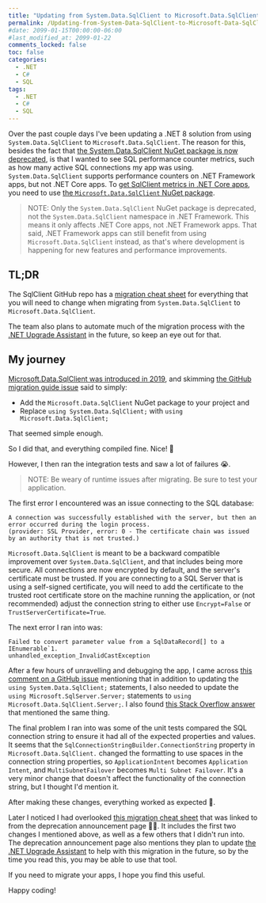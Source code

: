 ```yaml
---
title: "Updating from System.Data.SqlClient to Microsoft.Data.SqlClient"
permalink: /Updating-from-System-Data-SqlClient-to-Microsoft-Data-SqlClient/
#date: 2099-01-15T00:00:00-06:00
#last_modified_at: 2099-01-22
comments_locked: false
toc: false
categories:
  - .NET
  - C#
  - SQL
tags:
  - .NET
  - C#
  - SQL
---
```


Over the past couple days I've been updating a .NET 8 solution from using `System.Data.SqlClient` to `Microsoft.Data.SqlClient`.
The reason for this, besides the fact that [the System.Data.SqlClient NuGet package is now deprecated](https://techcommunity.microsoft.com/t5/sql-server-blog/announcement-system-data-sqlclient-package-is-now-deprecated/ba-p/4227205), is that I wanted to see SQL performance counter metrics, such as how many active SQL connections my app was using.
`System.Data.SqlClient` supports performance counters on .NET Framework apps, but not .NET Core apps.
To [get SqlClient metrics in .NET Core apps](https://learn.microsoft.com/en-us/sql/connect/ado-net/event-counters), you need to use [the `Microsoft.Data.SqlClient` NuGet package](https://www.nuget.org/packages/Microsoft.Data.SqlClient).

> NOTE: Only the `System.Data.SqlClient` NuGet package is deprecated, not the `System.Data.SqlClient` namespace in .NET Framework.
> This means it only affects .NET Core apps, not .NET Framework apps.
> That said, .NET Framework apps can still benefit from using `Microsoft.Data.SqlClient` instead, as that's where development is happening for new features and performance improvements.

## TL;DR

The SqlClient GitHub repo has a [migration cheat sheet](https://github.com/dotnet/SqlClient/blob/main/porting-cheat-sheet.md) for everything that you will need to change when migrating from `System.Data.SqlClient` to `Microsoft.Data.SqlClient`.

The team also plans to automate much of the migration process with the [.NET Upgrade Assistant](https://dotnet.microsoft.com/en-us/platform/upgrade-assistant) in the future, so keep an eye out for that.

## My journey

[Microsoft.Data.SqlClient was introduced in 2019](https://devblogs.microsoft.com/dotnet/introducing-the-new-microsoftdatasqlclient/), and skimming [the GitHub migration guide issue](https://github.com/dotnet/SqlClient/issues/2778) said to simply:

- Add the `Microsoft.Data.SqlClient` NuGet package to your project and
- Replace `using System.Data.SqlClient;` with `using Microsoft.Data.SqlClient;`

That seemed simple enough.

So I did that, and everything compiled fine.
Nice! 💪

However, I then ran the integration tests and saw a lot of failures 😭.

> NOTE: Be weary of runtime issues after migrating.
> Be sure to test your application.

The first error I encountered was an issue connecting to the SQL database:

```text
A connection was successfully established with the server, but then an error occurred during the login process.
(provider: SSL Provider, error: 0 - The certificate chain was issued by an authority that is not trusted.)
```

`Microsoft.Data.SqlClient` is meant to be a backward compatible improvement over `System.Data.SqlClient`, and that includes being more secure.
All connections are now encrypted by default, and the server's certificate must be trusted.
If you are connecting to a SQL Server that is using a self-signed certificate, you will need to add the certificate to the trusted root certificate store on the machine running the application, or (not recommended) adjust the connection string to either use `Encrypt=False` or `TrustServerCertificate=True`.

The next error I ran into was:

```text
Failed to convert parameter value from a SqlDataRecord[] to a IEnumerable`1.
unhandled_exception_InvalidCastException
```

After a few hours of unravelling and debugging the app, I came across [this comment on a GitHub issue](https://github.com/dotnet/SqlClient/issues/323#issuecomment-556775371) mentioning that in addition to updating the `using System.Data.SqlClient;` statements, I also needed to update the `using Microsoft.SqlServer.Server;` statements to `using Microsoft.Data.SqlClient.Server;`.
I also found [this Stack Overflow answer](https://stackoverflow.com/a/61713249/602585) that mentioned the same thing.

The final problem I ran into was some of the unit tests compared the SQL connection string to ensure it had all of the expected properties and values.
It seems that the `SqlConnectionStringBuilder.ConnectionString` property in `Microsoft.Data.SqlClient.` changed the formatting to use spaces in the connection string properties, so `ApplicationIntent` becomes `Application Intent`, and `MultiSubnetFailover` becomes `Multi Subnet Failover`.
It's a very minor change that doesn't affect the functionality of the connection string, but I thought I'd mention it.

After making these changes, everything worked as expected 🙌.

Later I noticed I had overlooked [this migration cheat sheet](https://github.com/dotnet/SqlClient/blob/main/porting-cheat-sheet.md) that was linked to from the deprecation announcement page 🤦‍♂️.
It includes the first two changes I mentioned above, as well as a few others that I didn't run into.
The deprecation announcement page also mentions they plan to update [the .NET Upgrade Assistant](https://dotnet.microsoft.com/en-us/platform/upgrade-assistant) to help with this migration in the future, so by the time you read this, you may be able to use that tool.

If you need to migrate your apps, I hope you find this useful.

Happy coding!

